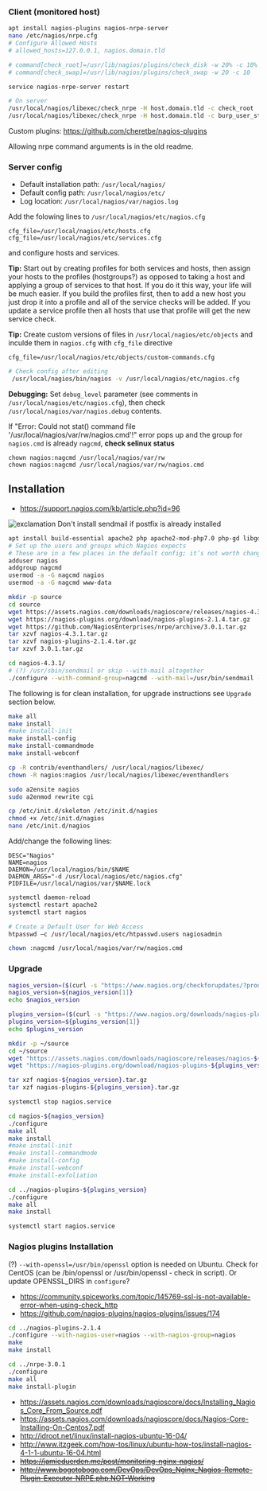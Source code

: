 ### Client (monitored host)

```bash
apt install nagios-plugins nagios-nrpe-server
nano /etc/nagios/nrpe.cfg
# Configure Allowed Hosts
# allowed_hosts=127.0.0.1, nagios.domain.tld

# command[check_root]=/usr/lib/nagios/plugins/check_disk -w 20% -c 10% -p /
# command[check_swap]=/usr/lib/nagios/plugins/check_swap -w 20 -c 10

service nagios-nrpe-server restart

# On server
/usr/local/nagios/libexec/check_nrpe -H host.domain.tld -c check_root
/usr/local/nagios/libexec/check_nrpe -H host.domain.tld -c burp_user_status -a hostname 1440 2880
```
Custom plugins: https://github.com/cheretbe/nagios-plugins

Allowing nrpe command arguments is in the old readme.

### Server config

* Default installation path: `/usr/local/nagios/`
* Default config path: `/usr/local/nagios/etc/`
* Log location: `/usr/local/nagios/var/nagios.log`

Add the folowing lines to `/usr/local/nagios/etc/nagios.cfg`
```
cfg_file=/usr/local/nagios/etc/hosts.cfg
cfg_file=/usr/local/nagios/etc/services.cfg
```
and configure hosts and services.

**Tip:** Start out by creating profiles for both services and hosts, then assign your hosts to the profiles (hostgroups?) as opposed to taking a host and applying a group of services to that host. If you do it this way, your life will be much easier. If you build the profiles first, then to add a new host you just drop it into a profile and all of the service checks will be added. If you update a service profile then all hosts that use that profile will get the new service check.

**Tip:** Create custom versions of files in `/usr/local/nagios/etc/objects` and inculde them in `nagios.cfg` with `cfg_file` directive
```
cfg_file=/usr/local/nagios/etc/objects/custom-commands.cfg
```

```bash
# Check config after editing
 /usr/local/nagios/bin/nagios -v /usr/local/nagios/etc/nagios.cfg
```

**Debugging:** Set `debug_level` parameter (see comments in `/usr/local/nagios/etc/nagios.cfg`), then check `/usr/local/nagios/var/nagios.debug` contents.

If "Error: Could not stat() command file '/usr/local/nagios/var/rw/nagios.cmd'!" error pops up and the group for `nagios.cmd` is already `nagcmd`, **check selinux status**
```shell
chown nagios:nagcmd /usr/local/nagios/var/rw
chown nagios:nagcmd /usr/local/nagios/var/rw/nagios.cmd
```

## Installation
* https://support.nagios.com/kb/article.php?id=96

![exclamation](https://github.com/cheretbe/notes/blob/master/images/warning_16.png) Don't install sendmail if postfix is already installed
```bash
apt install build-essential apache2 php apache2-mod-php7.0 php-gd libgd-dev libssl-dev sendmail unzip
# Set up the users and groups which Nagios expects
# These are in a few places in the default config; it’s not worth changing them
adduser nagios
addgroup nagcmd
usermod -a -G nagcmd nagios
usermod -a -G nagcmd www-data

mkdir -p source
cd source
wget https://assets.nagios.com/downloads/nagioscore/releases/nagios-4.3.1.tar.gz
wget https://nagios-plugins.org/download/nagios-plugins-2.1.4.tar.gz
wget https://github.com/NagiosEnterprises/nrpe/archive/3.0.1.tar.gz
tar xzvf nagios-4.3.1.tar.gz
tar xzvf nagios-plugins-2.1.4.tar.gz
tar xzvf 3.0.1.tar.gz

cd nagios-4.3.1/
# (?) /usr/sbin/sendmail or skip --with-mail altogether
./configure --with-command-group=nagcmd --with-mail=/usr/bin/sendmail --with-httpd-conf=/etc/apache2/
```
The following is for clean installation, for upgrade instructions see `Upgrade` section below.
```bash
make all
make install
#make install-init
make install-config
make install-commandmode
make install-webconf

cp -R contrib/eventhandlers/ /usr/local/nagios/libexec/
chown -R nagios:nagios /usr/local/nagios/libexec/eventhandlers

sudo a2ensite nagios
sudo a2enmod rewrite cgi

cp /etc/init.d/skeleton /etc/init.d/nagios
chmod +x /etc/init.d/nagios
nano /etc/init.d/nagios
```
Add/change the following lines:
```
DESC="Nagios"
NAME=nagios
DAEMON=/usr/local/nagios/bin/$NAME
DAEMON_ARGS="-d /usr/local/nagios/etc/nagios.cfg"
PIDFILE=/usr/local/nagios/var/$NAME.lock
```
```bash
systemctl daemon-reload
systemctl restart apache2
systemctl start nagios

# Create a Default User for Web Access
htpasswd –c /usr/local/nagios/etc/htpasswd.users nagiosadmin

chown :nagcmd /usr/local/nagios/var/rw/nagios.cmd
```

### Upgrade
```bash
nagios_version=($(curl -s "https://www.nagios.org/checkforupdates/?product=nagioscore"| grep -Eo "is [0-9]{1}\.[0-9]{1}\.[0-9]{1}"))
nagios_version=${nagios_version[1]}
echo $nagios_version

plugins_version=($(curl -s "https://www.nagios.org/downloads/nagios-plugins/"| grep -Eo "Plugins [0-9]{1}\.[0-9]{1}\.[0-9]{1}"))
plugins_version=${plugins_version[1]}
echo $plugins_version

mkdir -p ~/source
cd ~/source
wget "https://assets.nagios.com/downloads/nagioscore/releases/nagios-${nagios_version}.tar.gz"
wget "https://nagios-plugins.org/download/nagios-plugins-${plugins_version}.tar.gz"

tar xzf nagios-${nagios_version}.tar.gz
tar xzf nagios-plugins-${plugins_version}.tar.gz

systemctl stop nagios.service

cd nagios-${nagios_version}
./configure
make all
make install
#make install-init
#make install-commandmode
#make install-config
#make install-webconf
#make install-exfoliation

cd ../nagios-plugins-${plugins_version}
./configure
make all
make install

systemctl start nagios.service
```

### Nagios plugins Installation

(?) `--with-openssl=/usr/bin/openssl` option is needed on Ubuntu. Check for CentOS (can be /bin/openssl or /usr/bin/openssl - check in script). Or update OPENSSL_DIRS in `configure`?
* https://community.spiceworks.com/topic/145769-ssl-is-not-available-error-when-using-check_http
* https://github.com/nagios-plugins/nagios-plugins/issues/174
```bash
cd ../nagios-plugins-2.1.4
./configure --with-nagios-user=nagios --with-nagios-group=nagios
make
make install

cd ../nrpe-3.0.1
./configure
make all
make install-plugin
```

* https://assets.nagios.com/downloads/nagioscore/docs/Installing_Nagios_Core_From_Source.pdf
* https://assets.nagios.com/downloads/nagioscore/docs/Nagios-Core-Installing-On-Centos7.pdf
* http://idroot.net/linux/install-nagios-ubuntu-16-04/
* http://www.itzgeek.com/how-tos/linux/ubuntu-how-tos/install-nagios-4-1-1-ubuntu-16-04.html
* ~~https://jamieduerden.me/post/monitoring-nginx-nagios/~~
* ~~http://www.bogotobogo.com/DevOps/DevOps_Nginx_Nagios-Remote-Plugin-Executor-NRPE.php.NOT-Working~~

